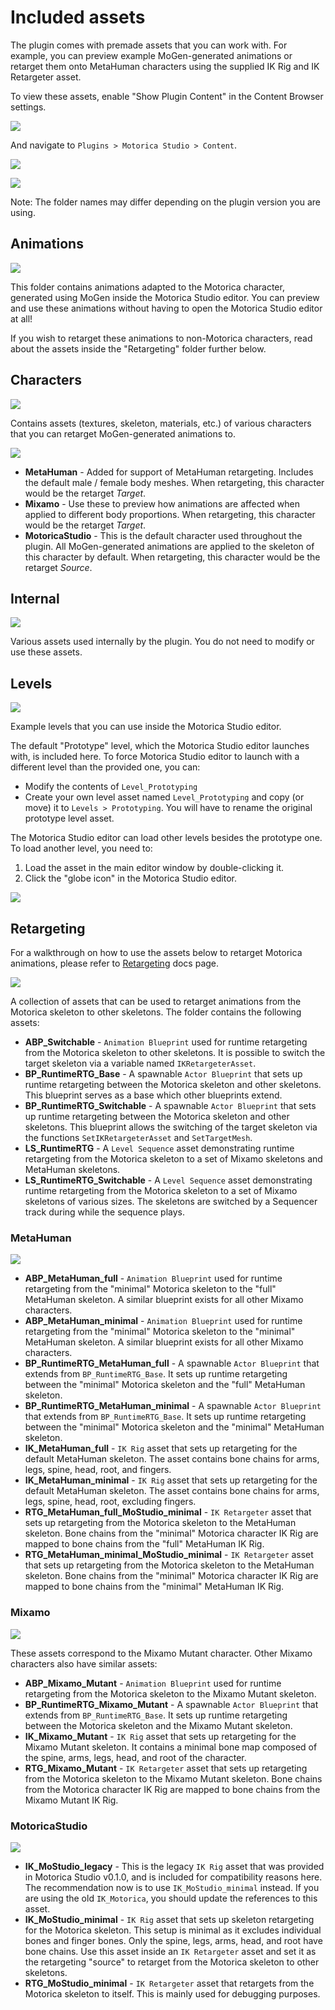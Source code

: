 # Included assets
The plugin comes with premade assets that you can work with. For example, you can preview example MoGen-generated animations or retarget them onto MetaHuman characters using the supplied IK Rig and IK Retargeter asset.

To view these assets, enable "Show Plugin Content" in the Content Browser settings.

![](../images/content-browser-settings-show-plugin-content.png)

And navigate to `Plugins > Motorica Studio > Content`.

![](../images/content-browser-folder-plugin.png)

![](../images/content-browser-folder-plugin-content.png)

Note: The folder names may differ depending on the plugin version you are using.

## Animations
![](../images/content-browser-folder-plugin-animations.png)

This folder contains animations adapted to the Motorica character, generated using MoGen inside the Motorica Studio editor. You can preview and use these animations without having to open the Motorica Studio editor at all!

If you wish to retarget these animations to non-Motorica characters, read about the assets inside the "Retargeting" folder further below.

## Characters
![](../images/content-browser-folder-plugin-characters-2.png)

Contains assets (textures, skeleton, materials, etc.) of various characters that you can retarget MoGen-generated animations to.

![](../images/content-browser-folder-plugin-characters.png)

- **MetaHuman** - Added for support of MetaHuman retargeting. Includes the default male / female body meshes. When retargeting, this character would be the retarget *Target*.
- **Mixamo** - Use these to preview how animations are affected when applied to different body proportions. When retargeting, this character would be the retarget *Target*.
- **MotoricaStudio** - This is the default character used throughout the plugin. All MoGen-generated animations are applied to the skeleton of this character by default. When retargeting, this character would be the retarget *Source*.

## Internal
![](../images/content-browser-folder-plugin-internal.png)

Various assets used internally by the plugin. You do not need to modify or use these assets.

## Levels
![](../images/content-browser-folder-plugin-levels.png)

Example levels that you can use inside the Motorica Studio editor.

The default "Prototype" level, which the Motorica Studio editor launches with, is included here. To force Motorica Studio editor to launch with a different level than the provided one, you can:
- Modify the contents of `Level_Prototyping`
- Create your own level asset named `Level_Prototyping` and copy (or move) it to `Levels > Prototyping`. You will have to rename the original prototype level asset.

The Motorica Studio editor can load other levels besides the prototype one. To load another level, you need to:
1. Load the asset in the main editor window by double-clicking it.
2. Click the "globe icon" in the Motorica Studio editor.

![](../images/load-custom-level.png)

## Retargeting
For a walkthrough on how to use the assets below to retarget Motorica animations, please refer to [Retargeting](../retargeting) docs page.

![](../images/content-browser-folder-plugin-retargeting.png)

A collection of assets that can be used to retarget animations from the Motorica skeleton to other skeletons. The folder contains the following assets:

- **ABP_Switchable** - `Animation Blueprint` used for runtime retargeting from the Motorica skeleton to other skeletons. It is possible to switch the target skeleton via a variable named `IKRetargeterAsset`.
- **BP_RuntimeRTG_Base** - A spawnable `Actor Blueprint` that sets up runtime retargeting between the Motorica skeleton and other skeletons. This blueprint serves as a base which other blueprints extend.
- **BP_RuntimeRTG_Switchable** - A spawnable `Actor Blueprint` that sets up runtime retargeting between the Motorica skeleton and other skeletons. This blueprint allows the switching of the target skeleton via the functions `SetIKRetargeterAsset` and `SetTargetMesh`.
- **LS_RuntimeRTG** - A `Level Sequence` asset demonstrating runtime retargeting from the Motorica skeleton to a set of Mixamo skeletons and MetaHuman skeletons.
- **LS_RuntimeRTG_Switchable** - A `Level Sequence` asset demonstrating runtime retargeting from the Motorica skeleton to a set of Mixamo skeletons of various sizes. The skeletons are switched by a Sequencer track during while the sequence plays.

### MetaHuman
![](../images/content-browser-folder-plugin-retargeting-metahuman.png)

- **ABP_MetaHuman_full** - `Animation Blueprint` used for runtime retargeting from the "minimal" Motorica skeleton to the "full" MetaHuman skeleton. A similar blueprint exists for all other Mixamo characters. 
- **ABP_MetaHuman_minimal** - `Animation Blueprint` used for runtime retargeting from the "minimal" Motorica skeleton to the "minimal" MetaHuman skeleton. A similar blueprint exists for all other Mixamo characters. 
- **BP_RuntimeRTG_MetaHuman_full** - A spawnable `Actor Blueprint` that extends from `BP_RuntimeRTG_Base`. It sets up runtime retargeting between the "minimal" Motorica skeleton and the "full" MetaHuman skeleton.
- **BP_RuntimeRTG_MetaHuman_minimal** - A spawnable `Actor Blueprint` that extends from `BP_RuntimeRTG_Base`. It sets up runtime retargeting between the "minimal" Motorica skeleton and the "minimal" MetaHuman skeleton.
- **IK_MetaHuman_full** - `IK Rig` asset that sets up retargeting for the default MetaHuman skeleton. The asset contains bone chains for arms, legs, spine, head, root, and fingers.
- **IK_MetaHuman_minimal** - `IK Rig` asset that sets up retargeting for the default MetaHuman skeleton. The asset contains bone chains for arms, legs, spine, head, root, excluding fingers.
- **RTG_MetaHuman_full_MoStudio_minimal** - `IK Retargeter` asset that sets up retargeting from the Motorica skeleton to the MetaHuman skeleton. Bone chains from the "minimal" Motorica character IK Rig are mapped to bone chains from the "full" MetaHuman IK Rig.
- **RTG_MetaHuman_minimal_MoStudio_minimal** - `IK Retargeter` asset that sets up retargeting from the Motorica skeleton to the MetaHuman skeleton. Bone chains from the "minimal" Motorica character IK Rig are mapped to bone chains from the "minimal" MetaHuman IK Rig.

### Mixamo
![](../images/content-browser-folder-plugin-retargeting-mixamo-mutant.png)

These assets correspond to the Mixamo Mutant character. Other Mixamo characters also have similar assets:

- **ABP_Mixamo_Mutant** - `Animation Blueprint` used for runtime retargeting from the Motorica skeleton to the Mixamo Mutant skeleton.
- **BP_RuntimeRTG_Mixamo_Mutant** - A spawnable `Actor Blueprint` that extends from `BP_RuntimeRTG_Base`. It sets up runtime retargeting between the Motorica skeleton and the Mixamo Mutant skeleton.
- **IK_Mixamo_Mutant** - `IK Rig` asset that sets up retargeting for the Mixamo Mutant skeleton. It contains a minimal bone map composed of the spine, arms, legs, head, and root of the character.
- **RTG_Mixamo_Mutant** - `IK Retargeter` asset that sets up retargeting from the Motorica skeleton to the Mixamo Mutant skeleton. Bone chains from the Motorica character IK Rig are mapped to bone chains from the Mixamo Mutant IK Rig.

### MotoricaStudio
![](../images/content-browser-folder-plugin-retargeting-motoricastudio.png)

- **IK_MoStudio_legacy** - This is the legacy `IK Rig` asset that was provided in Motorica Studio v0.1.0, and is included for compatibility reasons here. The recommendation now is to use `IK_MoStudio_minimal` instead. If you are using the old `IK_Motorica`, you should update the references to this asset.
- **IK_MoStudio_minimal** - `IK Rig` asset that sets up skeleton retargeting for the Motorica skeleton. This setup is minimal as it excludes individual bones and finger bones. Only the spine, legs, arms, head, and root have bone chains. Use this asset inside an `IK Retargeter` asset and set it as the retargeting "source" to retarget from the Motorica skeleton to other skeletons.
- **RTG_MoStudio_minimal** - `IK Retargeter` asset that retargets from the Motorica skeleton to itself. This is mainly used for debugging purposes.